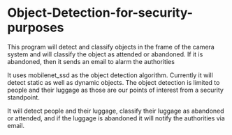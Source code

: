# Object-Detection-for-security-purposes
This program will detect and classify objects in the frame of the camera system and will classify the object as attended or abandoned. If it is abandoned, then it sends an email to alarm the authorities

It uses mobilenet_ssd as the object detection algorithm. Currently it will detect static as well as dynamic objects. The object detection is limited to people and their luggage as those are our points of interest from a security standpoint.

It will detect people and their luggage, classify their luggage as abandoned or attended, and if the luggage is abandoned it will notify the authorities via email.
